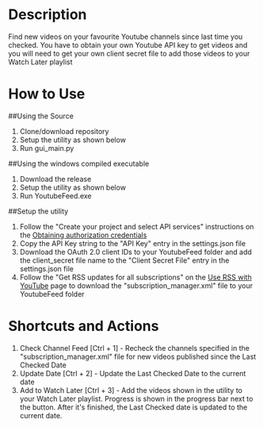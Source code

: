 # Description
Find new videos on your favourite Youtube channels since last time you checked.
You have to obtain your own Youtube API key to get videos and you will need to get your own client secret file to add those videos to your Watch Later playlist

# How to Use
##Using the Source
1. Clone/download repository  
2. Setup the utility as shown below  
3. Run gui_main.py  

##Using the windows compiled executable
1. Download the release  
2. Setup the utility as shown below  
3. Run YoutubeFeed.exe  

##Setup the utility
1. Follow the "Create your project and select API services" instructions on the [Obtaining authorization credentials](https://developers.google.com/youtube/registering_an_application)  
2. Copy the API Key string to the "API Key" entry in the settings.json file
3. Download the OAuth 2.0 client IDs to your YoutubeFeed folder and add the client_secret file name to the "Client Secret File" entry in the settings.json file
4. Follow the "Get RSS updates for all subscriptions" on the [Use RSS with YouTube](https://support.google.com/youtube/answer/6224202?hl=en) page to download the "subscription_manager.xml" file to your YoutubeFeed folder

# Shortcuts and Actions
1. Check Channel Feed [Ctrl + 1] - Recheck the channels specified in the "subscription_manager.xml" file for new videos published since the Last Checked Date  
2. Update Date [Ctrl + 2] - Update the Last Checked Date to the current date  
3. Add to Watch Later [Ctrl + 3] - Add the videos shown in the utility to your Watch Later playlist. Progress is shown in the progress bar next to the button. After it's finished, the Last Checked date is updated to the current date.  
